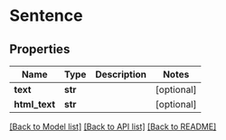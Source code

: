 # Sentence

## Properties
Name | Type | Description | Notes
------------ | ------------- | ------------- | -------------
**text** | **str** |  | [optional] 
**html_text** | **str** |  | [optional] 

[[Back to Model list]](../README.md#documentation-for-models) [[Back to API list]](../README.md#documentation-for-api-endpoints) [[Back to README]](../README.md)


